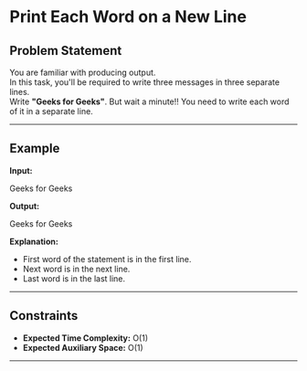 # Print Each Word on a New Line

## Problem Statement
You are familiar with producing output.  
In this task, you'll be required to write three messages in three separate lines.  
Write **"Geeks for Geeks"**. But wait a minute!! You need to write each word of it in a separate line.

---

## Example

**Input:**  

Geeks for Geeks


**Output:**  

Geeks
for
Geeks


**Explanation:**  
- First word of the statement is in the first line.  
- Next word is in the next line.  
- Last word is in the last line.  

---

## Constraints
- **Expected Time Complexity:** O(1)  
- **Expected Auxiliary Space:** O(1)

---
